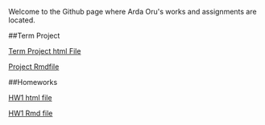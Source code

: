 Welcome to the Github page where Arda Oru's works and assignments are located.

##Term Project

[Term Project html File](https://bu-ie-360.github.io/spring24-ardaoru/Term%20Project/IE360Final.html)

[Project Rmdfile](https://bu-ie-360.github.io/spring24-ardaoru/erm%20Project/IE360Final.rmd)


##Homeworks

[HW1 html file](https://bu-ie-360.github.io/spring24-ardaoru/hw1_360.html)

[HW1 Rmd file](https://bu-ie-360.github.io/spring24-ardaoru/hw1_360.Rmd)



